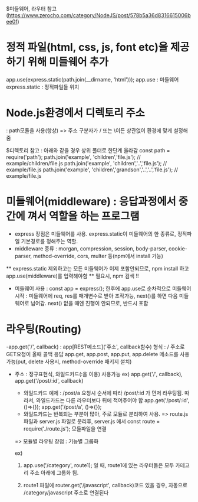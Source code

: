 
$미들웨어, 라우터 참고(https://www.zerocho.com/category/NodeJS/post/578b5a36d8316615006bee0f)

# 정적 파일(html, css, js, font etc)을 제공하기 위해 미들웨어 추가
app.use(express.static(path.join(__dirname, 'html')));
  app.use : 미들웨어
  express.static : 정적파일들 위치

# Node.js환경에서 디렉토리 주소
: path모듈을 사용(항상) => 주소 구분자가 / 또는 \이든 상관없이 환경에 맞게 설정해줌

  $디렉토리 참고 : 아래와 같을 경우 상위 폴더로 한단계 올라감
  const path = require('path');
  path.join('example', 'children','file.js'); // example/children/file.js
  path.join('example', 'children','..','file.js'); // example/file.js
  path.join('example', 'children','grandson','..','..','file.js'); // example/file.js

# 미들웨어(middleware) : 응답과정에서 중간에 껴서 역할을 하는 프로그램
  - express 장점은 미들웨어를 사용. express.static이 미들웨어의 한 종류로, 정적파일 기본경로를 정해주는 역할.
  - middleware 종류 : morgan, compression, session, body-parser, cookie-parser, method-override, cors, multer 등(npm에서 install 가능)

  ** express.static 제외하고는 모든 미들웨어가 이제 포함안되므로, npm install 하고 app.use(middleware)를 입력해야함 **
  필요시, npm 검색 !!

  - 미들웨어 사용
  : const app = express(); 한후에 app.use로 순차적으로 미들웨어 시작
  : 미들웨어에 req, res를 매개변수로 받아 조작가능, next()를 하면 다음 미들웨어로 넘어감.
  next() 없을 때엔 진행이 안되므로, 반드시 포함

# 라우팅(Routing)
  -app.get('/', callback) : app[REST메소드]('주소', callback함수) 형식
                          : / 주소로 GET요청이 올때 콜백 응답
  app.get, app.post, app.put, app.delete 메소드를 사용가능(put, delete 사용시, method-override 패키지 설치)
  - 주소 : 정규표현식, 와일드카드(:을 이용) 사용가능
  ex) app.get('/', callback), app.get('/post/:id', callback)
      - 와일드카드 예제
      : /post/a 요청시 순서에 따라 /post/:id 가 먼저 라우팅됨. 따라서, 와일드카드는 다른 라우터보다 뒤에 적어주어야 함
      app.get('/post/:id', ()=>{});
      app.get('/post/a', ()=>{});
      * 와일드카드는 반복되는 부분이 많아, 주로 모듈로 분리하여 사용.
       => route.js 파일과 server.js 파일로 분리후, server.js 에서 const route = require('./route.js'); 모듈파일을 연결

       => 모듈별 라우팅 장점 : 기능별 그룹화

       ex)
       1. app.use('/category', route1); 일 때, route1에 있는 라우터들은 모두 카테고리 주소 아래에 그룹화 됨.

       2. route1 파일에 router.get('/javascript', callback)코드 있을 경우, 자동으로 /category/javascript 주소로 연결된다
